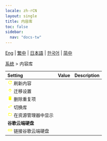 ```yaml
---
locale: zh-rCN
layout: single
title: 内容库
toc: false
sidebar:
  nav: "docs-tw"
---
```

[Eng](/dancexr/menu/2025.4/system/library) | [繁中](/tw/dancexr/menu/2025.4/system/library) | [日本語](/jp/dancexr/menu/2025.4/system/library) | [한국어](/kr/dancexr/menu/2025.4/system/library) | [简中](/zh/dancexr/menu/2025.4/system/library)

[系统](../menu#系统) > 内容库



| Setting | Value | Description |
| :--- | --- | :--- |
|<nobr><img src="/images/icon/ic_refresh.png" alt="refresh icon"/> 刷新内容</nobr>|| 
|<nobr><img src="/images/icon/ic_up.png" alt="up icon"/> 迁移设置</nobr>|| 
|<nobr><img src="/images/icon/ic_delete.png" alt="delete icon"/> 删除重复项</nobr>|| 
|<nobr><img src="/images/icon/ic_replace.png" alt="replace icon"/> 切换库</nobr>|| 
|<nobr><img src="/images/icon/ic_folder_open.png" alt="folder open icon"/> 在资源管理器中显示</nobr>|| 
|<nobr> <b>谷歌云端硬盘</b></nobr>|| 
|<nobr><img src="/images/icon/ic_linked.png" alt="linked icon"/> 链接谷歌云端硬盘</nobr>|| 
